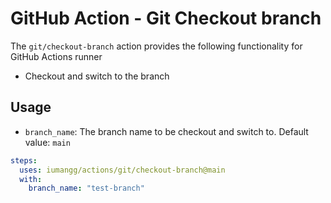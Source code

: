 # GitHub Action - Git Checkout branch

The `git/checkout-branch` action provides the following functionality for GitHub Actions runner

- Checkout and switch to the branch

## Usage

- `branch_name`: The branch name to be checkout and switch to. Default value: `main`

```yaml
steps:
  uses: iumangg/actions/git/checkout-branch@main
  with:
    branch_name: "test-branch"
```
